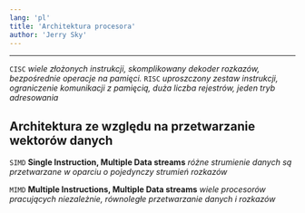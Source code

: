 ```yaml
---
lang: 'pl'
title: 'Architektura procesora'
author: 'Jerry Sky'
---
```


---

`CISC` *wiele złożonych instrukcji, skomplikowany dekoder rozkazów, bezpośrednie operacje na pamięci.*
`RISC` *uproszczony zestaw instrukcji, ograniczenie komunikacji z pamięcią, duża liczba rejestrów, jeden tryb adresowania*

## Architektura ze względu na przetwarzanie wektorów danych

`SIMD`
**Single Instruction, Multiple Data streams**
*różne strumienie danych są przetwarzane w oparciu o pojedynczy strumień rozkazów*

`MIMD`
**Multiple Instructions, Multiple Data streams**
*wiele procesorów pracujących niezależnie, równoległe przetwarzanie danych i rozkazów*
